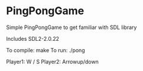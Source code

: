 # PingPongGame
Simple PingPongGame to get familiar with SDL library

Includes SDL2-2.0.22

To compile: make
To run: ./pong

Player1: W / S
Player2: Arrowup/down
